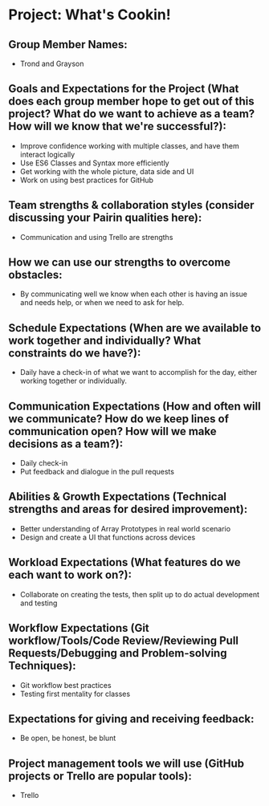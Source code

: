# Project: What's Cookin!

## Group Member Names:
 - Trond and Grayson

## Goals and Expectations for the Project (What does each group member hope to get out of this project? What do we want to achieve as a team? How will we know that we're successful?):
  - Improve confidence working with multiple classes, and have them interact logically
  - Use ES6 Classes and Syntax more efficiently
  - Get working with the whole picture, data side and UI
  - Work on using best practices for GitHub 

## Team strengths & collaboration styles (consider discussing your Pairin qualities here):
  - Communication and using Trello are strengths

## How we can use our strengths to overcome obstacles:
  - By communicating well we know when each other is having an issue and needs help, or when we need to ask for help.

## Schedule Expectations (When are we available to work together and individually? What constraints do we have?):
  - Daily have a check-in of what we want to accomplish for the day, either working together or individually.

## Communication Expectations (How and often will we communicate? How do we keep lines of communication open? How will we make decisions as a team?):
  - Daily check-in
  - Put feedback and dialogue in the pull requests

## Abilities & Growth Expectations (Technical strengths and areas for desired improvement):
  - Better understanding of Array Prototypes in real world scenario
  - Design and create a UI that functions across devices

## Workload Expectations (What features do we each want to work on?):
  - Collaborate on creating the tests, then split up to do actual development and testing

## Workflow Expectations (Git workflow/Tools/Code Review/Reviewing Pull Requests/Debugging and Problem-solving Techniques):
  - Git workflow best practices
  - Testing first mentality for classes

## Expectations for giving and receiving feedback:
  - Be open, be honest, be blunt

## Project management tools we will use (GitHub projects or Trello are popular tools):
  - Trello
